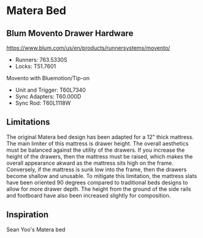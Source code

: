 # Matera Bed

## Blum Movento Drawer Hardware

<https://www.blum.com/us/en/products/runnersystems/movento/>

* Runners: 763.5330S
* Locks: T51.7601

Movento with Bluemotion/Tip-on

* Unit and Trigger: T60L7340
* Sync Adapters: T60.000D
* Sync Rod: T60L1118W

## Limitations

The original Matera bed design has been adapted for a 12" thick mattress. The main limiter of this mattress is drawer height. The overall aesthetics must be balanced against the utility of the drawers. If you increase the height of the drawers, then the mattress must be raised, which makes the overall appearance akward as the mattress sits high on the frame. Conversely, if the mattress is sunk low into the frame, then the drawers become shallow and unusable. To mitigate this limitation, the mattress slats have been oriented 90 degrees compared to traditional beds designs to allow for more drawer depth. The height from the ground of the side rails and footboard have also been increased slightly for composition.

## Inspiration

Sean Yoo's Matera bed